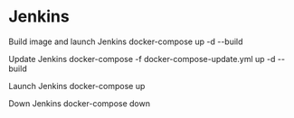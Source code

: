 # Jenkins

Build image and launch Jenkins
docker-compose up -d --build

Update Jenkins
docker-compose -f docker-compose-update.yml up -d --build

Launch Jenkins
docker-compose up

Down Jenkins 
docker-compose down
